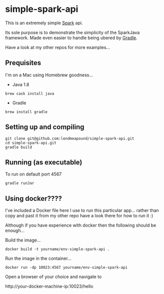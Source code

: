# simple-spark-api
This is an extremely simple [Spark](http://sparkjava.com/) api.

Its sole purpose is to demonstrate the simplicity of the SparkJava framework. Made even easier to handle being ubered by [Gradle](http://gradle.org/).

Have a look at my other repos for more examples...

## Prequisites
I'm on a Mac using Homebrew goodness...
* Java 1.8
```
brew cask install java
```
* Gradle
```
brew install gradle
```

## Setting up and compiling
```
git clone git@github.com:lendmeapound/simple-spark-api.git
cd simple-spark-api.git
gradle build
```
## Running (as executable)
To run on default port 4567
```
gradle runJar
```

## Using docker????
I've included a Docker file here I use to run this particular app... rather than copy and past it from my other repo have a look there for how to run it :)

Although if you have experience with docker then the following should be enough...

Build the image...
```
docker build -t yourname/env-simple-spark-api .
```
Run the image in the container...
```
docker run -dp 10023:4567 yourname/env-simple-spark-api
```
Open a browser of your choice and navigate to

http://your-docker-machine-ip:10023/hello
